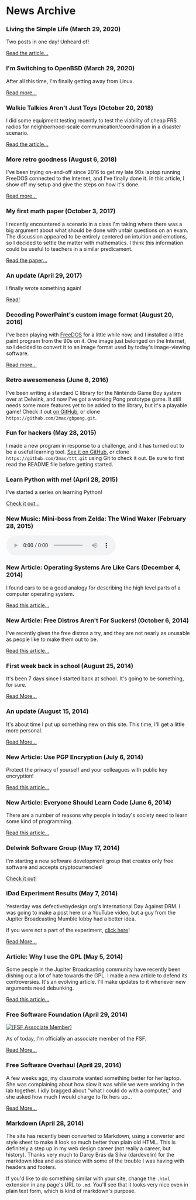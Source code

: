<title>Old News - Dave's World</title>

News Archive
============

### Living the Simple Life (March 29, 2020)

Two posts in one day! Unheard of!

[Read the article...](/articles/simple-life.html)

### I'm Switching to OpenBSD (March 29, 2020)

After all this time, I'm finally getting away from Linux.

[Read more...](/articles/openbsd.html)

### Walkie Talkies Aren't Just Toys (October 20, 2018)

I did some equipment testing recently to test the viability of cheap FRS radios
for neighborhood-scale communication/coordination in a disaster scenario.

[Read the article...](/articles/frs-test.html)

### More retro goodness (August 6, 2018)

I've been trying on-and-off since 2016 to get my late 90s laptop running
FreeDOS connected to the Internet, and I've finally done it. In this article, I
show off my setup and give the steps on how it's done.

[Read more...](/stories/dos-slip.html)

### My first math paper (October 3, 2017)

I recently encountered a scenario in a class I'm taking where there was a big
argument about what should be done with unfair questions on an exam. The
discussion appeared to be entirely centered on intuition and emotions, so I
decided to settle the matter with mathematics. I think this information could
be useful to teachers in a similar predicament.

[Read the paper...](/dl/papers/question-deletion.pdf)

### An update (April 29, 2017)

I finally wrote something again!

[Read!](/stories/update1704.html)

### Decoding PowerPaint's custom image format (August 20, 2016)

I've been playing with [FreeDOS](http://www.freedos.org) for a little while
now, and I installed a little paint program from the 90s on it. One image just
belonged on the Internet, so I decided to convert it to an image format used by
today's image-viewing software.

[Read more...](/stories/decoding-ymg.html)

### Retro awesomeness (June 8, 2016)

I've been writing a standard C library for the Nintendo Game Boy system over at
Delwink, and now I've got a working Pong prototype game. It still needs some
more features yet to be added to the library, but it's a playable game! Check
it out [on GitHub](https://github.com/2mac/gbpong), or clone
`https://github.com/2mac/gbpong.git`.

### Fun for hackers (May 28, 2015)

I made a new program in response to a challenge, and it has turned out to be a
useful learning tool. [See it on GitHub](https://github.com/2mac/ttt), or clone
`https://github.com/2mac/ttt.git` using Git to check it out. Be sure to first
read the README file before getting started.

### Learn Python with me! (April 28, 2015)

I've started a series on learning Python!

[Check it out...](/learn-python)

### New Music: Mini-boss from Zelda: The Wind Waker (February 28, 2015)

<audio src="/res/music/wwminiboss.ogg" controls></audio>

### New Article: Operating Systems Are Like Cars (December 4, 2014)

I found cars to be a good analogy for describing the high level parts of a
computer operating system.

[Read this article...](/articles/like-cars.html)

### New Article: Free Distros Aren't For Suckers! (October 6, 2014)

I've recently given the free distros a try, and they are not nearly as unusable
as people like to make them out to be.

[Read this article...](/articles/free-distros.html)

### First week back in school (August 25, 2014)

It's been 7 days since I started back at school. It's going to be something, for
sure.

[Read More...](/stories/2014-fall-bts.html)

### An update (August 15, 2014)

It's about time I put up something new on this site. This time, I'll get a 
little more personal.

[Read More...](/stories/update1408.html)

### New Article: Use PGP Encryption (July 6, 2014)

Protect the privacy of yourself and your colleagues with public key encryption!

[Read this article...](/articles/pgp.html)

### New Article: Everyone Should Learn Code (June 6, 2014)

There are a number of reasons why people in today's society need to learn some
kind of programming.

[Read this article...](/articles/everyone-should-code.html)

### Delwink Software Group (May 17, 2014)

I'm starting a new software development group that creates only free software
and accepts cryptocurrencies!

[Check it out!](http://delwink.com)

### iDad Experiment Results (May 7, 2014)

Yesterday was defectivebydesign.org's International Day Against DRM. I was going
to make a post here or a YouTube video, but a guy from the Jupiter Broadcasting
Mumble lobby had a better idea.

If you were not a part of the experiment, [click here](/events/idad.html)!

[Read More...](/stories/idad2014.html)

### Article: Why I use the GPL (May 5, 2014)

Some people in the Jupiter Broadcasting community have recently been dishing out
a lot of hate towards the GPL. I made a new article to defend its controversies.
It's an evolving article. I'll make updates to it whenever new arguments need
debunking.

[Read this article...](/articles/gpl.html)

### Free Software Foundation (April 29, 2014)

<a href="http://www.fsf.org/register_form?referrer=12889"><img src="http://static.fsf.org/nosvn/associate/fsf-12889.png" alt="[FSF Associate Member]" /></a>

As of today, I'm officially an associate member of the FSF.

[Read More...](/stories/fsf.html)

### Free Software Overhaul (April 29, 2014)

A few weeks ago, my classmate wanted something better for her laptop. She was
complaining about how slow it was while we were working in the lab together. I
idly bragged about "what I could do with a computer," and she asked how much I
would charge to fix hers up...

[Read More...](/stories/julie.html)

### Markdown (April 28, 2014)

The site has recently been converted to Markdown, using a converter and style
sheet to make it look so much better than plain old HTML. This is definitely a
step up in my web design career (not really a career, but history). Thanks very
much to Darcy Br&aacute;s da Silva (dardevelin) for the markdown idea and
assistance with some of the trouble I was having with headers and footers.

If you'd like to do something similar with your site, change the `.html`
extension in any page's URL to `.md`. You'll see that it looks very nice even
in plain text form, which is kind of markdown's purpose.
